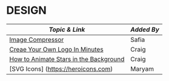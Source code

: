 # DESIGN

| **_Topic & Link_** | **_Added By_** |
| -------- | -------- |
|[Image Compressor](https://squoosh.app/)|Safia
|[Creae Your Own Logo In Minutes](https://logomakr.com/)|Craig
|[How to Animate Stars in the Background](https://github.com/Tiarama/Twinkle-Twinkle)|Craig
|[SVG Icons] (https://heroicons.com) | Maryam
